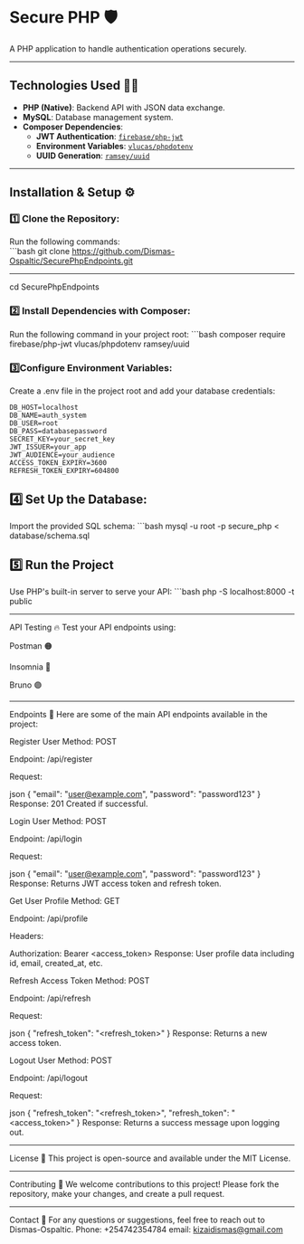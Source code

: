 # **Secure PHP** 🛡️  
A PHP application to handle authentication operations securely.

---

## **Technologies Used** 🧑‍💻  
- **PHP (Native)**: Backend API with JSON data exchange.  
- **MySQL**: Database management system.  
- **Composer Dependencies**:  
  - **JWT Authentication**: [`firebase/php-jwt`](https://github.com/firebase/php-jwt)  
  - **Environment Variables**: [`vlucas/phpdotenv`](https://github.com/vlucas/phpdotenv)  
  - **UUID Generation**: [`ramsey/uuid`](https://github.com/ramsey/uuid)  

---

## **Installation & Setup** ⚙️  

### **1️⃣ Clone the Repository**:  
Run the following commands:  
    ```bash
git clone https://github.com/Dismas-Ospaltic/SecurePhpEndpoints.git

---

cd SecurePhpEndpoints
###  **2️⃣ Install Dependencies with Composer**:
Run the following command in your project root:
        ```bash
composer require firebase/php-jwt vlucas/phpdotenv ramsey/uuid

### **3️⃣Configure Environment Variables**:
Create a .env file in the project root and add your database credentials:

    DB_HOST=localhost
    DB_NAME=auth_system
    DB_USER=root
    DB_PASS=databasepassword
    SECRET_KEY=your_secret_key
    JWT_ISSUER=your_app
    JWT_AUDIENCE=your_audience
    ACCESS_TOKEN_EXPIRY=3600
    REFRESH_TOKEN_EXPIRY=604800
## **4️⃣ Set Up the Database**:
Import the provided SQL schema:
     ```bash
        mysql -u root -p secure_php < database/schema.sql
## **5️⃣ Run the Project**
Use PHP's built-in server to serve your API:
       ```bash
      php -S localhost:8000 -t public

---
API Testing 🔥
Test your API endpoints using:

Postman 🟠

Insomnia 🌙

Bruno 🟣

---
Endpoints 📜
Here are some of the main API endpoints available in the project:

Register User
Method: POST

Endpoint: /api/register

Request:

json
{
  "email": "user@example.com",
  "password": "password123"
}
Response:
201 Created if successful.

Login User
Method: POST

Endpoint: /api/login

Request:

json
{
  "email": "user@example.com",
  "password": "password123"
}
Response:
Returns JWT access token and refresh token.

Get User Profile
Method: GET

Endpoint: /api/profile

Headers:

Authorization: Bearer <access_token>
Response:
User profile data including id, email, created_at, etc.

Refresh Access Token
Method: POST

Endpoint: /api/refresh

Request:

json
{
  "refresh_token": "<refresh_token>"
}
Response:
Returns a new access token.

Logout User
Method: POST

Endpoint: /api/logout

Request:

json
{
  "refresh_token": "<refresh_token>",
    "refresh_token": "<access_token>"
}
Response:
Returns a success message upon logging out.

---
License 📜
This project is open-source and available under the MIT License.

---
Contributing 🤝
We welcome contributions to this project! Please fork the repository, make your changes, and create a pull request.

---
Contact 📧
For any questions or suggestions, feel free to reach out to Dismas-Ospaltic.
Phone: +254742354784
email: kizaidismas@gmail.com